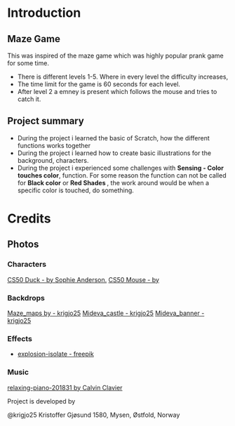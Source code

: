 #   Introduction

##   Maze Game

This was inspired of the maze game which was highly popular prank game for some time.

* There is different levels  1-5. Where in every level the difficulty increases,
* The time limit for the game is 60 seconds for each level.
* After level 2 a emney is present which follows the mouse and tries to catch it.

##   Project summary

*   During the project i learned the basic of Scratch, how the different functions works together
*   During the project i learned how to create basic illustrations for the background, characters.
*   During the project i experienced some challenges with <b>Sensing - Color touches color</b>, function. For some reason the function can not be called for <b> Black color</b> or <b> Red Shades </b>, the work around would be when a specific color is touched, do something.

#   Credits

##  Photos

###  Characters

[CS50 Duck - by Sophie Anderson.]()
[CS50 Mouse - by ]()
### Backdrops
[Maze_maps by - krigjo25](//game/maze%20game/maps/)
[Mideva_castle - krigjo25](https://pixabay.com/no/users/4386967/)
[Mideva_banner - krigjo25](https://pixabay.com/no/users/4386967/)

### Effects

* [explosion-isolate - freepik](https://www.freepik.com/free-psd/explosion-effect-isolated_43307930.htm#fromView=search&page=1&position=32&uuid=2a79b7b4-cba2-4862-a5ec-a925d342f48b)

### Music

[relaxing-piano-201831 by Calvin Clavier](https://pixabay.com/no/music/moderne-klassisk-relaxing-piano-201831/)

Project is developed by 

@krigjo25
Kristoffer Gjøsund
1580, Mysen, Østfold, Norway